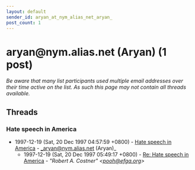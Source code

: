 ```yaml
---
layout: default
sender_id: aryan_at_nym_alias_net_aryan_
post_count: 1
---
```


# aryan<span>@</span>nym.alias.net (Aryan) (1 post)

_Be aware that many list participants used multiple email addresses over their time active on the list. As such this page may not contain all threads available._

## Threads

### Hate speech in America
+ 1997-12-19 (Sat, 20 Dec 1997 04:57:59 +0800) - [Hate speech in America](/archive/1997/12/6955fe1e163b5eed998a54cd7efa35c918b2a0e29142c74b86734704cb76e0d6) - _aryan@nym.alias.net (Aryan)_
  + 1997-12-19 (Sat, 20 Dec 1997 05:49:17 +0800) - [Re: Hate speech in America](/archive/1997/12/c4fc5b600b902294b5071da0021f6b189f80c3255152b02f85815f017c0df81b) - _"Robert A. Costner" \<pooh@efga.org\>_

